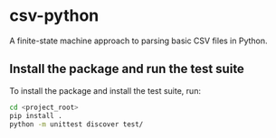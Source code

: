 # csv-python

A finite-state machine approach to parsing basic CSV files in Python.

## Install the package and run the test suite

To install the package and install the test suite, run:

```bash
cd <project_root>
pip install .
python -m unittest discover test/
```
